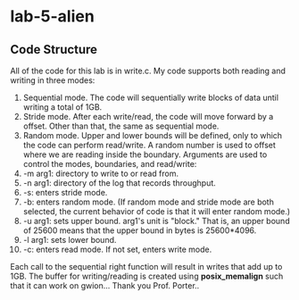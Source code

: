 # lab-5-alien

## Code Structure
All of the code for this lab is in write.c. My code supports both reading and writing in three modes:
1. Sequential mode. The code will sequentially write blocks of data until writing a total of 1GB.
2. Stride mode. After each write/read, the code will move forward by a offset. Other than that, the same as sequential mode.
3. Random mode. Upper and lower bounds will be defined, only to which the code can perform read/write. A random number is used to offset where we are reading inside the boundary.
Arguments are used to control the modes, boundaries, and read/write:
1. -m arg1: directory to write to or read from.
2. -n arg1: directory of the log that records throughput.
3. -s: enters stride mode. 
4. -b: enters random mode. (If random mode and stride mode are both selected, the current behavior of code is that it will enter random mode.)
5. -u arg1: sets upper bound. arg1's unit is "block." That is, an upper bound of 25600 means that the upper bound in bytes is 25600*4096. 
6. -l arg1: sets lower bound.
7. -c: enters read mode. If not set, enters write mode.

Each call to the sequential right function will result in writes that add up to 1GB. The buffer for writing/reading is created using **posix_memalign** such that it can work on gwion... Thank you Prof. Porter..


